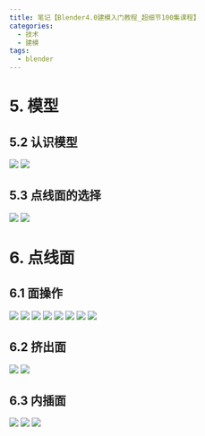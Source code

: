 ```yaml
---
title: 笔记【Blender4.0建模入门教程_超细节100集课程】
categories:
  - 技术
  - 建模
tags:
  - blender
---
```


# 5. 模型
## 5.2 认识模型
![](../imgs/blender-introduction/2023-12-05-20-26-33.png)
![](../imgs/blender-introduction/2023-12-05-20-29-42.png)
## 5.3 点线面的选择
![](../imgs/blender-introduction/2023-12-05-20-32-25.png)
![](../imgs/blender-introduction/2023-12-05-20-33-09.png)
# 6. 点线面
## 6.1 面操作
![](../imgs/blender-introduction/2023-12-05-20-52-54.png)
![](../imgs/blender-introduction/2023-12-05-20-53-07.png)
![](../imgs/blender-introduction/2023-12-05-20-56-41.png)
![](../imgs/blender-introduction/2023-12-05-21-03-58.png)
![](../imgs/blender-introduction/2023-12-05-21-07-29.png)
![](../imgs/blender-introduction/2023-12-05-21-08-34.png)
![](../imgs/blender-introduction/2023-12-05-21-09-42.png)
![](../imgs/blender-introduction/2023-12-05-21-10-11.png)
## 6.2 挤出面
![](../imgs/blender-introduction/2023-12-18-20-00-49.png)
![](../imgs/blender-introduction/2023-12-18-20-04-55.png)
## 6.3 内插面
![](../imgs/blender-introduction/2023-12-18-20-17-07.png)
![](../imgs/blender-introduction/2023-12-18-20-26-14.png)
![](../imgs/blender-introduction/2023-12-18-20-37-13.png)
